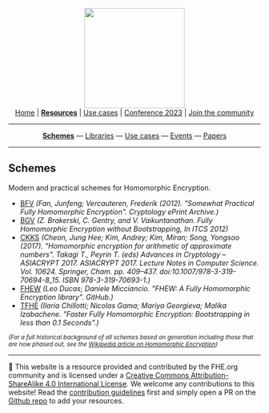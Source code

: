 <!-- Main header navigation -->
<p align="center">
  <img width="200" src="https://user-images.githubusercontent.com/5758427/180978488-db825482-5a58-4c7c-9589-c494a6f0be04.png"><br/>
  <a href="https://fhe-org.github.io">Home</a> | <a href="https://fhe-org.github.io/resources"><b>Resources</b></a> | <a href="https://fhe-org.github.io/use-cases">Use cases</a> | <a href="https://fhe-org.github.io/conferences/conference-2023/home">Conference 2023</a> | <a href="https://fhe-org.github.io/community">Join the community</a>
</p>
<hr/>
<!-- /Main header navigation -->
<!-- Resource categories links -->
<p align="center">
  <a href="https://fhe-org.github.io/resources"><b>Schemes</b></a>
  —
  <a href="https://fhe-org.github.io/libraries">Libraries</a>
  —
  <a href="https://fhe-org.github.io/usecases">Use cases</a>
  —
  <a href="https://fhe-org.github.io/events">Events</a>
  —
  <a href="https://fhe-org.github.io/papers">Papers</a>
</p>
<hr/>
<!-- /Resource categories links -->

## Schemes

Modern and practical schemes for Homomorphic Encryption.

- [BFV](https://eprint.iacr.org/2012/144) *(Fan, Junfeng; Vercauteren, Frederik (2012). "Somewhat Practical Fully Homomorphic Encryption". Cryptology ePrint Archive.)*
- [BGV](https://eprint.iacr.org/2011/277) *(Z. Brakerski, C. Gentry, and V. Vaikuntanathan. Fully Homomorphic Encryption without Bootstrapping, In ITCS 2012)*
- [CKKS](https://link.springer.com/chapter/10.1007/978-3-319-70694-8_15) *(Cheon, Jung Hee; Kim, Andrey; Kim, Miran; Song, Yongsoo (2017). "Homomorphic encryption for arithmetic of approximate numbers". Takagi T., Peyrin T. (eds) Advances in Cryptology – ASIACRYPT 2017. ASIACRYPT 2017. Lecture Notes in Computer Science. Vol. 10624. Springer, Cham. pp. 409–437. doi:10.1007/978-3-319-70694-8_15. ISBN 978-3-319-70693-1.)*
- [FHEW](https://github.com/lducas/FHEW) *(Leo Ducas; Daniele Micciancio. "FHEW: A Fully Homomorphic Encryption library". GitHub.)*
- [TFHE](https://tfhe.github.io/tfhe/) *(Ilaria Chillotti; Nicolas Gama; Mariya Georgieva; Malika Izabachene. "Faster Fully Homomorphic Encryption: Bootstrapping in less than 0.1 Seconds".)*

*<sub>(For a full historical background of all schemes based on generation including those that are now phased out, see the [Wikipedia article on Homomorphic Encryption](https://en.wikipedia.org/wiki/Homomorphic_encryption#History))*</sub>


<!--- Footer --->
<hr/>
💙 This website is a resource provided and contributed by the FHE.org community and is licensed under a <a rel="license" href="http://creativecommons.org/licenses/by-sa/4.0/">Creative Commons Attribution-ShareAlike 4.0 International License</a>. We welcome any contributions to this website! Read the <a href="https://fhe-org.github.io/contrib">contribution guidelines</a> first and simply open a PR on the <a href="https://github.com/fhe-org/fhe-org">Github repo</a> to add your resources.
